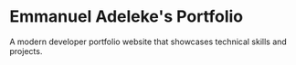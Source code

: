 # Emmanuel Adeleke's Portfolio

A modern developer portfolio website that showcases technical skills and projects.
